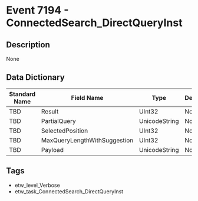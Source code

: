 # Event 7194 - ConnectedSearch_DirectQueryInst

## Description
None

## Data Dictionary
|Standard Name|Field Name|Type|Description|Sample Value|
|---|---|---|---|---|
|TBD|Result|UInt32|None|`None`|
|TBD|PartialQuery|UnicodeString|None|`None`|
|TBD|SelectedPosition|UInt32|None|`None`|
|TBD|MaxQueryLengthWithSuggestion|UInt32|None|`None`|
|TBD|Payload|UnicodeString|None|`None`|

## Tags
* etw_level_Verbose
* etw_task_ConnectedSearch_DirectQueryInst